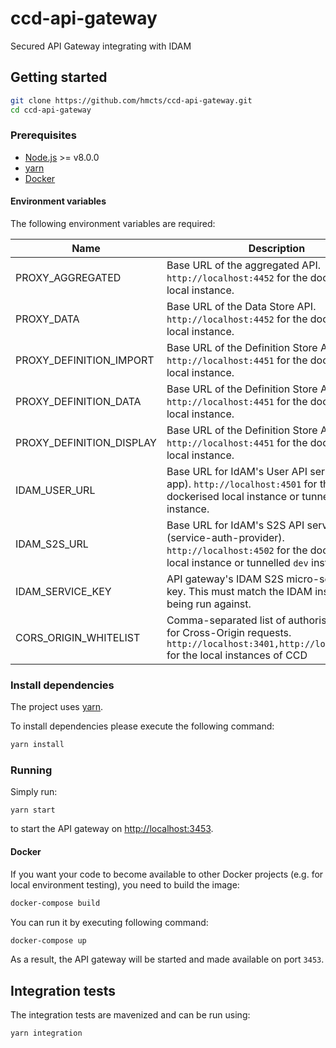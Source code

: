 # ccd-api-gateway
Secured API Gateway integrating with IDAM

## Getting started

```bash
git clone https://github.com/hmcts/ccd-api-gateway.git
cd ccd-api-gateway
```

### Prerequisites

* [Node.js](https://nodejs.org/) >= v8.0.0
* [yarn](https://yarnpkg.com/)
* [Docker](https://www.docker.com)

#### Environment variables

The following environment variables are required:

| Name | Description |
|------|-------------|
| PROXY_AGGREGATED | Base URL of the aggregated API. `http://localhost:4452` for the dockerised local instance. |
| PROXY_DATA | Base URL of the Data Store API. `http://localhost:4452` for the dockerised local instance. |
| PROXY_DEFINITION_IMPORT | Base URL of the Definition Store API. `http://localhost:4451` for the dockerised local instance. |
| PROXY_DEFINITION_DATA | Base URL of the Definition Store API. `http://localhost:4451` for the dockerised local instance. |
| PROXY_DEFINITION_DISPLAY | Base URL of the Definition Store API. `http://localhost:4451` for the dockerised local instance. |
| IDAM_USER_URL | Base URL for IdAM's User API service (idam-app). `http://localhost:4501` for the dockerised local instance or tunnelled `dev` instance. |
| IDAM_S2S_URL | Base URL for IdAM's S2S API service (service-auth-provider). `http://localhost:4502` for the dockerised local instance or tunnelled `dev` instance. |
| IDAM_SERVICE_KEY | API gateway's IDAM S2S micro-service secret key. This must match the IDAM instance it's being run against. |
| CORS_ORIGIN_WHITELIST | Comma-separated list of authorised origins for Cross-Origin requests. `http://localhost:3401,http://localhost:3452` for the local instances of CCD |

### Install dependencies

The project uses [yarn](https://yarnpkg.com/).

To install dependencies please execute the following command:

```bash
yarn install
```

### Running

Simply run:

```
yarn start
```

to start the API gateway on [http://localhost:3453](http://localhost:3453).

#### Docker

If you want your code to become available to other Docker projects (e.g. for local environment testing), you need to build the image:

```bash
docker-compose build
```

You can run it by executing following command:

```bash
docker-compose up
```

As a result, the API gateway will be started and made available on port `3453`.

## Integration tests

The integration tests are mavenized and can be run using:

```bash
yarn integration
```
